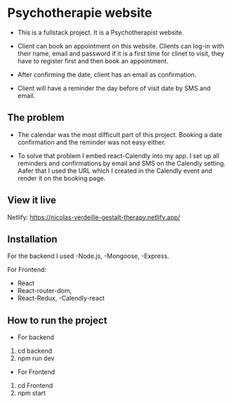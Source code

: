 # Psychotherapie website
- This is a fullstack project. It is a Psychotherapist website.
- Client can book an appointment on this website. Clients can log-in with their name, email and password if it is a first time for clinet to visit, they have to register first and then book an appointment.  

- After confirming the date, client has an email as confirmation. 

- Client will have a reminder the day before of visit date by SMS and email. 


## The problem
- The calendar was the most difficult part of this project. Booking a date confirmation and the reminder was not easy either. 

- To solve that problem I embed react-Calendly into my app. I set up all reminders and confirmations by email and SMS on the Calendly setting.  
Aafer that I used the URL which I created in the Calendly event and render it on the booking page. 



## View it live

Netlify:
https://nicolas-verdeille-gestalt-therapy.netlify.app/


## Installation
For the backend I used 
-Node.js,
-Mongoose, 
-Express. 

For Frontend: 
- React
- React-router-dom,
- React-Redux, 
-Calendly-react


## How to run the project
- For backend
1. cd backend
2. npm run dev

- For Frontend
1. cd Frontend
2. npm start

